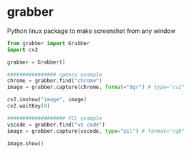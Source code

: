 # grabber
Python linux package to make screenshot from any window

```python
from grabber import Grabber
import cv2

grabber = Grabber()

################ opencv example
chrome = grabber.find("chrome")
image = grabber.capture(chrome, format="bgr") # type="cv2"

cv2.imshow("image", image)
cv2.waitKey(0)

################### PIL example
vscode = grabber.find("vs code")
image = grabber.capture(vscode, type="pil") # format="rgb"

image.show()
 ```

